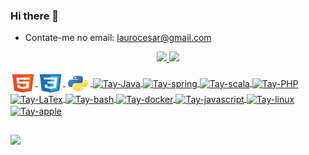 ### Hi there 👋

- Contate-me no email: laurocesar@gmail.com

<div align="center">
  <a href="https://github.com/laurocesar">
  <img height="180em" src="https://github-readme-stats.vercel.app/api?username=laurocesar&show_icons=true&theme=dracula&include_all_commits=true&count_private=true"/>
  <img height="180em" src="https://github-readme-stats.vercel.app/api/top-langs/?username=laurocesar&layout=compact&langs_count=7&theme=dracula"/>
</div>

<div style="display: inline_block"><br>
  <img align="center" alt="Tay-HTML" height="30" width="40" src="https://raw.githubusercontent.com/devicons/devicon/master/icons/html5/html5-original.svg">
  <img align="center" alt="Tay-CSS" height="30" width="40" src="https://raw.githubusercontent.com/devicons/devicon/master/icons/css3/css3-original.svg">
  <img align="center" alt="Tay-Python" height="30" width="40" src="https://raw.githubusercontent.com/devicons/devicon/master/icons/python/python-original.svg">
  <img align="center" alt="Tay-Java" height="35 " width="40" src="https://cdn.jsdelivr.net/gh/devicons/devicon/icons/java/java-original.svg" />          
  <img align="center" alt="Tay-spring" height="35 " width="40" src="https://cdn.jsdelivr.net/gh/devicons/devicon/icons/spring/spring-original.svg" />          
  <img align="center" alt="Tay-scala" height="30" width="40" src="https://cdn.jsdelivr.net/gh/devicons/devicon/icons/scala/scala-original.svg" />
    <img align="center" alt="Tay-PHP" height="30" width="40" src="https://cdn.jsdelivr.net/gh/devicons/devicon/icons/php/php-original.svg" />
    <img align="center" alt="Tay-LaTex" height="30" width="40" src="https://cdn.jsdelivr.net/gh/devicons/devicon/icons/latex/latex-original.svg" />
  <img align="center" alt="Tay-bash" height="30" width="40" src="https://cdn.jsdelivr.net/gh/devicons/devicon/icons/bash/bash-original.svg" />
   <img align="center" alt="Tay-docker" height="30" width="40" src="https://cdn.jsdelivr.net/gh/devicons/devicon/icons/docker/docker-original.svg" />
  <img align="center" alt="Tay-javascript" height="30" width="40" src="https://cdn.jsdelivr.net/gh/devicons/devicon/icons/javascript/javascript-original.svg" />
  <img align="center" alt="Tay-linux" height="30" width="40" src="https://cdn.jsdelivr.net/gh/devicons/devicon/icons/linux/linux-original.svg" />
  <img align="center" alt="Tay-apple" height="30" width="40" src="https://cdn.jsdelivr.net/gh/devicons/devicon/icons/apple/apple-original.svg" />
  
</div>

##

<div>
  <a href="https://www.linkedin.com/in/taynara-cristina-07bb17206/" target="_blank"><img src="https://img.shields.io/badge/-LinkedIn-%230077B5?style=for-the-badge&logo=linkedin&logoColor=white" target="_blank"></a> 
 
<!--<a href = "taynaracris11@gmail.com"><img src="https://img.shields.io/badge/-Gmail-%23333?style=for-the-badge&logo=gmail&logoColor=white" target="_blank"></a>-->

 <!-- ![Snake animation](https://github.com/rafaballerini/rafaballerini/blob/output/github-contribution-grid-snake.svg)
 -->
 
</div>

<!--
**laurocesar/laurocesar** is a ✨ _special_ ✨ repository because its `README.md` (this file) appears on your GitHub profile.

Here are some ideas to get you started:

- 🔭 I’m currently working on ...
- 🌱 I’m currently learning ...
- 👯 I’m looking to collaborate on ...
- 🤔 I’m looking for help with ...
- 💬 Ask me about ...
- 📫 How to reach me: ...
- 😄 Pronouns: ...
- ⚡ Fun fact: ...
-->
